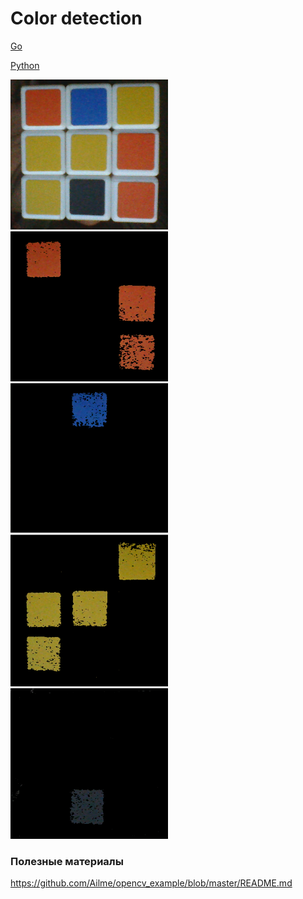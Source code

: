# Color detection

[Go](https://github.com/Ailme/opencv_example/tree/color-detection/go)

[Python](https://github.com/Ailme/opencv_example/tree/color-detection/python)
 
<img width="50%" src="data/cubic.png" />
<img width="50%" src="data/1.png" />
<img width="50%" src="data/2.png" />
<img width="50%" src="data/3.png" />
<img width="50%" src="data/4.png" />


### Полезные материалы

https://github.com/Ailme/opencv_example/blob/master/README.md